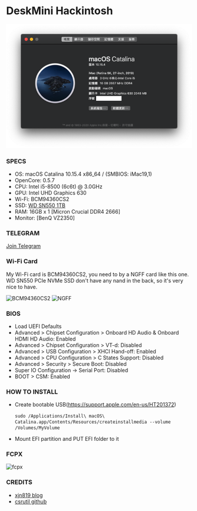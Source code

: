 # DeskMini Hackintosh

![Hackintosh](apps/os.png)

### SPECS

+ OS: macOS Catalina 10.15.4 x86_64 / (SMBIOS: iMac19,1)
+ OpenCore: 0.5.7
+ CPU: Intel i5-8500 (6c6t) @ 3.0GHz
+ GPU: Intel UHD Graphics 630
+ Wi-Fi: BCM94360CS2
+ SSD:  [WD SN550 1TB](https://shop.westerndigital.com/zh-tw/products/internal-drives/wd-blue-sn550-nvme-ssd#WDS100T2B0C)
+ RAM: 16GB x 1 [Micron Crucial DDR4 2666]
+ Monitor: [BenQ VZ2350]

### TELEGRAM
[Join Telegram](https://t.me/asrock_deskmini)

### Wi-Fi Card

My Wi-Fi card is BCM94360CS2, you need to by a NGFF card like this one. WD SN550 PCIe NVMe SSD don't have any nand in the back, so it's very nice to have.

![BCM94360CS2](apps/BCM94360CS2.png)
![NGFF](apps/ngff.png)

### BIOS

+ Load UEFI Defaults
+ Advanced > Chipset Configuration > Onboard HD Audio & Onboard HDMI HD Audio: Enabled
+ Advanced > Chipset Configuration > VT-d: Disabled
+ Advanced > USB Configuration     > XHCI Hand-off: Enabled
+ Advanced > CPU Configuration     > C States Support: Disabled
+ Advanced > Security              > Secure Boot: Disabled
+ Super IO Configuration -> Serial Port: Disabled
+ BOOT > CSM: Enabled

### HOW TO INSTALL

+ Create bootable USB(https://support.apple.com/en-us/HT201372)
    ```
    sudo /Applications/Install\ macOS\ Catalina.app/Contents/Resources/createinstallmedia --volume /Volumes/MyVolume
    ```
+ Mount EFI partition and PUT EFI folder to it

### FCPX

![fcpx](apps/fcpx.png)

### CREDITS

+ [xjn819 blog](https://blog.xjn819.com/?p=7)
+ [csrutil github](https://github.com/csrutil/DeskMini)
